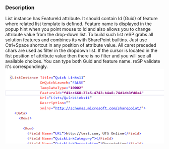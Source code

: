 ﻿---
Title: FeatureId attribute
FileName: ListInstanceFeatureId.html
---

### Description
List instance has FeatureId attribute. It should contain Id (Guid) of feature where related list template is defined.
Feature name is displayed in the popup hint when you point mouse to Id and also allows you to change attribute value from the drop-down list.
To build such list reSP grabs all solution features and combines its with SharePoint builtins.
Just use Ctrl+Space shortcut in any position of attribute value. All caret preceded chars are used as filter in the dropdown list.
If the cursor is located in the fist position of attribute value then there is no filter and you will see all available choices.
You can type both Guid and feature name. reSP validate it's correspondingly.
<br/>
<img src="_img/featureid.gif">


